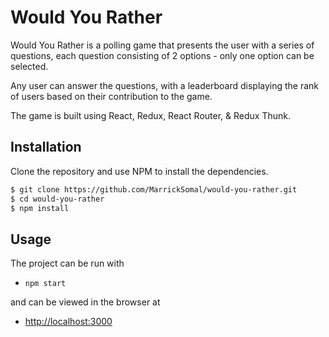 # Would You Rather

Would You Rather is a polling game that presents the user with a series of questions, each question consisting of 2 options - only one option can be selected.

Any user can answer the questions, with a leaderboard displaying the rank of users based on their contribution to the game.

The game is built using React, Redux, React Router, & Redux Thunk.

## Installation

Clone the repository and use NPM to install the dependencies.

```bash
$ git clone https://github.com/MarrickSomal/would-you-rather.git
$ cd would-you-rather
$ npm install
```

## Usage

The project can be run with

- `npm start`

and can be viewed in the browser at

- [http://localhost:3000](http://localhost:3000)

